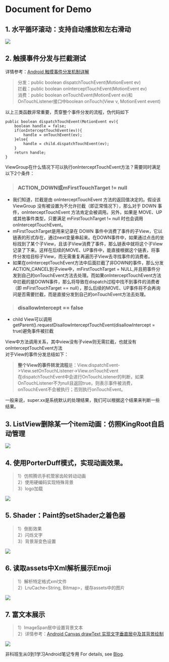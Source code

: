 # Document for Demo  


## 1. 水平循环滚动：支持自动播放和左右滑动

![](/Demo/docs/image/2017-07-30-HorizontnalLoopView.png)

## 2. 触摸事件分发与拦截测试
详情参考：[Android 触摸事件分发机制详解](https://genzzhang.github.io/Android触摸事件分发机制详解/)  
>分发：public boolean dispatchTouchEvent(MotionEvent ev)  
>拦截：public boolean onInterceptTouchEvent(MotionEvent ev)  
>消费：public boolean onTouchEvent(MotionEvent ev)和OnTouchListener接口中boolean onTouch(View v, MotionEvent event)  

以上三类函数非常重要，贯穿整个事件分发的流程，伪代码如下
```
public boolean dispatchTouchEvent(MotionEvent ev){
    boolean handle = false;
    if(onInterceptTouchEvent(ev)){
        handle = onTouchEvent(ev);
    }else{
        handle = child.dispatchTouchEvent(ev);
    }
    return handle;
}
```
 
ViewGroup在什么情况下可以执行onInterceptTouchEvent方法？需要同时满足以下2个条件：  
>### ACTION_DOWN或mFirstTouchTarget != null
 + 我们知道，拦截是由 onInterceptTouchEvent 方法的返回值决定的。假设该 ViewGroup 没有被设置为不允许拦截（即正常情况下），那么对于 DOWN 事件，onInterceptTouchEvent 方法肯定会被调用。另外，如果是 MOVE、UP 或其他事件类型，只要满足 mFirstTouchTarget != null 时也会调用 onInterceptTouchEvent。  
 + mFirstTouchTarget是用来记录在 DOWN 事件中消费了事件的子View，它以链表的形式存在，通过next变量串起来。在DOWN事件中，如果通过点击的坐标找到了某个子View，且该子View消费了事件，那么链表中就将这个子View记录了下来。这样在后续的MOVE、UP事件中，能直接根据这个链表，将事件分发给目标子View，而无需重复再遍历子View去寻找事件的消费者。  
 + 如果在onInterceptTouchEvent方法中后面拦截了非DOWN的事件，那么分发ACTION_CANCEL到子view中，mFirstTouchTarget = NULL,并且把事件分发到自己的onTouchEvent方法去处理。而如果onInterceptTouchEvent方法中拦截的是DOWN事件，那么将导致在dispatch过程中找不到事件的消费者（即 mFirstTouchTarget == null），那么后续的MOVE、UP事件将不会再询问是否需要拦截，而是直接分发到自己的onTouchEvent方法去处理。
>### disallowIntercept == false  
 + child View可以调用getParent().requestDisallowInterceptTouchEvent(disallowIntercept = true)避免事件被拦截


View中方法调用关系，其中view没有子view则无需拦截，也就没有onInterceptTouchEvent方法   
对于View的事件分发总结如下：
>**整个View的事件转发流程**是：View.dispatchEvent->View.setOnTouchListener->View.onTouchEvent  
在dispatchTouchEvent中会进行OnTouchListener的判断，如果OnTouchListener不为null且返回true，则表示事件被消费，onTouchEvent不会被执行；否则执行onTouchEvent。 


一般来说，super.xx是系统默认的处理结果，我们可以根据这个结果来判断一些结果。

## 3. ListView删除某一个item动画：仿照KingRoot自启动管理

![](/Demo/docs/image/2017-07-30-ListViewDelAnimation.png)

## 4. 使用PorterDuff模式，实现动画效果。 
>1）仿照腾讯手机管家齿轮转动动画  
2）使用硬编码实现特殊背景  
3）logo加载 

![](/Demo/docs/image/2017-07-30-PorterDuff.png)

## 5. Shader：Paint的setShader之着色器
>1）倒影效果  
2）闪烁文字  
3）背景渐变色设置
 
![](/Demo/docs/image/2017-07-30-Shader.png)

## 6. 读取assets中Xml解析展示Emoji
>1）解析特定格式xml文件  
2）LruCache<String, Bitmap>，缓存assets中的图片

![](/Demo/docs/image/2017-07-30-XmlEmojiParse.png)

## 7. 富文本展示
>1）ImageSpan居中设置背景文本  
2）详情参考：[Android Canvas drawText 实现文字垂直居中及其背景绘制](https://genzzhang.github.io/Android-Canvas-drawText实现文字垂直居中及其背景绘制/)

![](/Demo/docs/image/2017-08-07-RichTexts.png)


















非科班生从0到1学习Android笔记专用 
For details, see [Blog](https://genzzhang.github.io/).